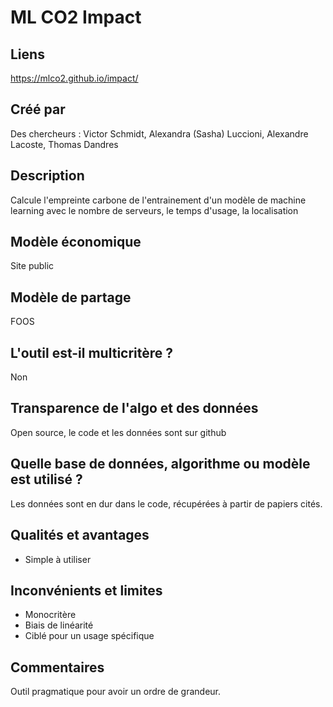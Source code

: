 # ML CO2 Impact

## Liens

https://mlco2.github.io/impact/

## Créé par

Des chercheurs : Victor Schmidt, Alexandra (Sasha) Luccioni, Alexandre Lacoste, Thomas Dandres

## Description

Calcule l'empreinte carbone de l'entrainement d'un modèle de machine learning avec le nombre de serveurs, le temps d'usage, la localisation

## Modèle économique

Site public

## Modèle de partage

FOOS

## L'outil est-il multicritère ?

Non

## Transparence de l'algo et des données

Open source, le code et les données sont sur github

## Quelle base de données, algorithme ou modèle est utilisé ?

Les données sont en dur dans le code, récupérées à partir de papiers cités.

## Qualités et avantages

- Simple à utiliser

## Inconvénients et limites

- Monocritère
- Biais de linéarité
- Ciblé pour un usage spécifique

## Commentaires


Outil pragmatique pour avoir un ordre de grandeur.
